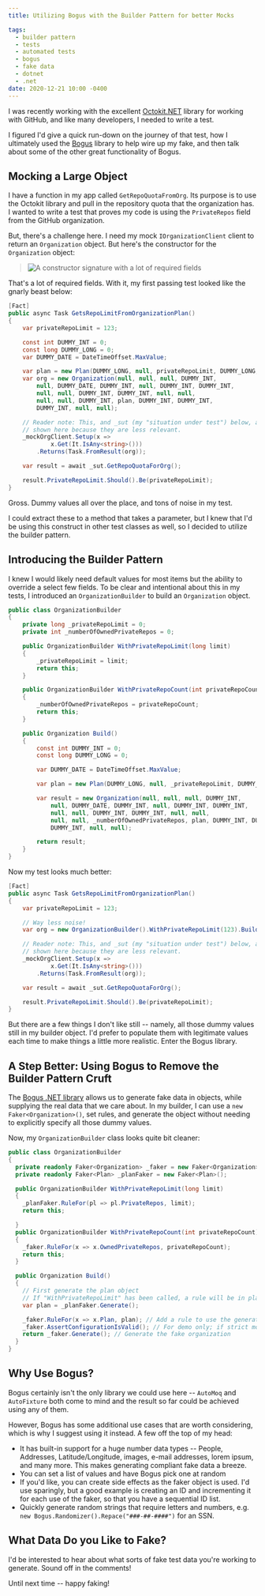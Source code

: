 ```yaml
---
title: Utilizing Bogus with the Builder Pattern for better Mocks

tags:
  - builder pattern
  - tests
  - automated tests
  - bogus
  - fake data
  - dotnet
  - .net
date: 2020-12-21 10:00 -0400
---
```


I was recently working with the excellent [Octokit.NET](https://github.com/octokit/octokit.net) library for working with GitHub, and like many developers, I needed to write a test.

I figured I'd give a quick run-down on the journey of that test, how I ultimately used the [Bogus](https://github.com/bchavez/Bogus) library to help wire up my fake, and then talk about some of the other great functionality of Bogus.

## Mocking a Large Object

I have a function in my app called `GetRepoQuotaFromOrg`. Its purpose is to use the Octokit library and pull in the repository quota that the organization has. I wanted to write a test that proves my code is using the `PrivateRepos` field from the GitHub organization.

But, there's a challenge here. I need my mock `IOrganizationClient` client to return an `Organization` object. But here's the constructor for the `Organization` object:

> ![A constructor signature with a lot of required fields]({{site.post-images}}/2020-12_bogus/01_OrganizationObjectCtor.png)

That's a lot of required fields. With it, my first passing test looked like the gnarly beast below:

```csharp
[Fact]
public async Task GetsRepoLimitFromOrganizationPlan()
{
    var privateRepoLimit = 123;

    const int DUMMY_INT = 0;
    const long DUMMY_LONG = 0;
    var DUMMY_DATE = DateTimeOffset.MaxValue;

    var plan = new Plan(DUMMY_LONG, null, privateRepoLimit, DUMMY_LONG, null);
    var org = new Organization(null, null, null, DUMMY_INT,
        null, DUMMY_DATE, DUMMY_INT, null, DUMMY_INT, DUMMY_INT,
        null, null, DUMMY_INT, DUMMY_INT, null, null,
        null, null, DUMMY_INT, plan, DUMMY_INT, DUMMY_INT,
        DUMMY_INT, null, null);

    // Reader note: This, and _sut (my "situation under test") below, are part of the constructor and not fully
    // shown here because they are less relevant.
    _mockOrgClient.Setup(x =>
            x.Get(It.IsAny<string>()))
        .Returns(Task.FromResult(org));

    var result = await _sut.GetRepoQuotaForOrg();

    result.PrivateRepoLimit.Should().Be(privateRepoLimit);
}
```

Gross. Dummy values all over the place, and tons of noise in my test.

I could extract these to a method that takes a parameter, but I knew that I'd be using this construct in other test classes as well, so I decided to utilize the builder pattern.

## Introducing the Builder Pattern

I knew I would likely need default values for most items but the ability to override a select few fields. To be clear and intentional about this in my tests, I introduced an `OrganizationBuilder` to build an `Organization` object.

```csharp
public class OrganizationBuilder
{
    private long _privateRepoLimit = 0;
    private int _numberOfOwnedPrivateRepos = 0;

    public OrganizationBuilder WithPrivateRepoLimit(long limit)
    {
        _privateRepoLimit = limit;
        return this;
    }

    public OrganizationBuilder WithPrivateRepoCount(int privateRepoCount)
    {
        _numberOfOwnedPrivateRepos = privateRepoCount;
        return this;
    }

    public Organization Build()
    {
        const int DUMMY_INT = 0;
        const long DUMMY_LONG = 0;

        var DUMMY_DATE = DateTimeOffset.MaxValue;

        var plan = new Plan(DUMMY_LONG, null, _privateRepoLimit, DUMMY_LONG, null);

        var result = new Organization(null, null, null, DUMMY_INT,
            null, DUMMY_DATE, DUMMY_INT, null, DUMMY_INT, DUMMY_INT,
            null, null, DUMMY_INT, DUMMY_INT, null, null,
            null, null, _numberOfOwnedPrivateRepos, plan, DUMMY_INT, DUMMY_INT,
            DUMMY_INT, null, null);

        return result;
    }
}
```

Now my test looks much better:

```csharp
[Fact]
public async Task GetsRepoLimitFromOrganizationPlan()
{
    var privateRepoLimit = 123;

    // Way less noise!
    var org = new OrganizationBuilder().WithPrivateRepoLimit(123).Build();

    // Reader note: This, and _sut (my "situation under test") below, are part of the constructor and not fully
    // shown here because they are less relevant.
    _mockOrgClient.Setup(x =>
            x.Get(It.IsAny<string>()))
        .Returns(Task.FromResult(org));

    var result = await _sut.GetRepoQuotaForOrg();

    result.PrivateRepoLimit.Should().Be(privateRepoLimit);
}
```

But there are a few things I don't like still -- namely, all those dummy values still in my builder object. I'd prefer to populate them with legitimate values each time to make things a little more realistic. Enter the Bogus library.

## A Step Better: Using Bogus to Remove the Builder Pattern Cruft

The [Bogus .NET library](https://github.com/bchavez/Bogus) allows us to generate fake data in objects, while supplying the real data that we care about. In my builder, I can use a `new Faker<Organization>()`, set rules, and generate the object without needing to explicitly specify all those dummy values.

Now, my `OrganizationBuilder` class looks quite bit cleaner:

```csharp
public class OrganizationBuilder
{
  private readonly Faker<Organization> _faker = new Faker<Organization>();
  private readonly Faker<Plan> _planFaker = new Faker<Plan>();

  public OrganizationBuilder WithPrivateRepoLimit(long limit)
  {
    _planFaker.RuleFor(pl => pl.PrivateRepos, limit);
    return this;

  }
  public OrganizationBuilder WithPrivateRepoCount(int privateRepoCount)
  {
    _faker.RuleFor(x => x.OwnedPrivateRepos, privateRepoCount);
    return this;
  }

  public Organization Build()
  {
    // First generate the plan object
    // If "WithPrivateRepoLimit" has been called, a rule will be in place; otherwise, dummy object.
    var plan = _planFaker.Generate();

    _faker.RuleFor(x => x.Plan, plan); // Add a rule to use the generated plan in the organization object
    _faker.AssertConfigurationIsValid(); // For demo only; if strict mode is enabled, this will throw if we're missing a rule
    return _faker.Generate(); // Generate the fake organization
  }
}
```

## Why Use Bogus?

Bogus certainly isn't the only library we could use here -- `AutoMoq` and `AutoFixture` both come to mind and the result so far could be achieved using any of them.

However, Bogus has some additional use cases that are worth considering, which is why I suggest using it instead. A few off the top of my head:

- It has built-in support for a huge number data types -- People, Addresses, Latitude/Longitude, images, e-mail addresses, lorem ipsum, and many more. This makes generating compliant fake data a breeze.
- You can set a list of values and have Bogus pick one at random
- If you'd like, you can create side effects as the faker object is used. I'd use sparingly, but a good example is creating an ID and incrementing it for each use of the faker, so that you have a sequential ID list.
- Quickly generate random strings that require letters and numbers, e.g. `new Bogus.Randomizer().Repace("###-##-####")` for an SSN.

## What Data Do you Like to Fake?

I'd be interested to hear about what sorts of fake test data you're working to generate. Sound off in the comments!

Until next time -- happy faking!
